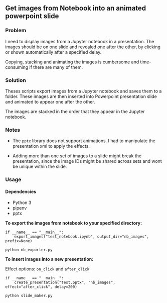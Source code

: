 ## Get images from Notebook into an animated powerpoint slide

### Problem
I need to display images from a Jupyter notebook in a presentation. The images should
be on one slide and revealed one after the other, by clicking or shown automatically
after a specified delay.

Copying, stacking and animating the images is cumbersome and time-consuming if there
are many of them.

### Solution
Theses scripts export images from a Jupyter notebook and saves them to a folder. These
images are then inserted into Powerpoint presentation slide and animated to appear
one after the other.

The images are stacked in the order that they appear in the Jupyter notebook.

### Notes

- The `pptx` library does not support animations. I had to manipulate the presentation
xml to apply the effects. 

- Adding more than one set of images to a slide might break the presentation, since
the image IDs might be shared across sets and wont be unique within the slide.

### Usage

#### Dependencies
- Python 3
- pipenv
- pptx


**To export the images from notebook to your specified directory:**
```
if __name__ == "__main__":
    export_images("test_notebook.ipynb", output_dir="nb_images", prefix=None)
```
```
python nb_exporter.py
```

**To insert images into a new presentation:**

Effect options: `on_click` and `after_click`

```
if __name__ == "__main__":
    create_presentation("test.pptx", "nb_images", effect="after_click", delay=200)
```
```
python slide_maker.py
```
